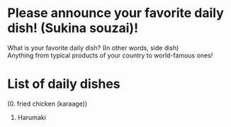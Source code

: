 # Please announce your favorite daily dish! (Sukina souzai)!
What is your favorite daily dish? (In other words, side dish)  
Anything from typical products of your country to world-famous ones!

# List of daily dishes
(0. fried chicken (karaage))
1. Harumaki

